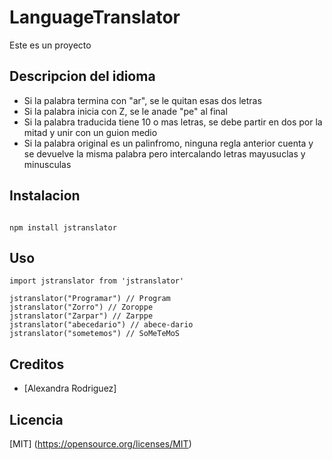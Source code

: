 # LanguageTranslator

Este es un proyecto

## Descripcion del idioma

- Si la palabra termina con "ar", se le quitan esas dos letras
- Si la palabra inicia con Z, se le anade "pe" al final
- Si la palabra traducida tiene 10 o mas letras, se debe partir en dos por la mitad y unir con un guion medio
- Si la palabra original es un palinfromo, ninguna regla anterior cuenta y se devuelve la misma palabra pero intercalando letras mayusuclas y minusculas

## Instalacion

```

npm install jstranslator
```

## Uso
```
import jstranslator from 'jstranslator'

jstranslator("Programar") // Program
jstranslator("Zorro") // Zoroppe
jstranslator("Zarpar") // Zarppe
jstranslator("abecedario") // abece-dario
jstranslator("sometemos") // SoMeTeMoS
```

## Creditos
- [Alexandra Rodriguez]

## Licencia

[MIT] (https://opensource.org/licenses/MIT)
